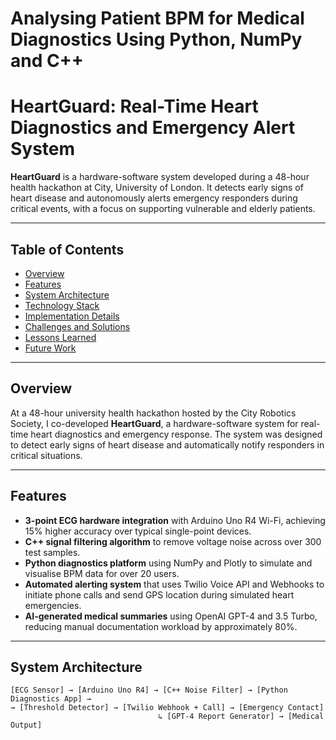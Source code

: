 # Analysing Patient BPM for Medical Diagnostics Using Python, NumPy and C++

# HeartGuard: Real-Time Heart Diagnostics and Emergency Alert System

**HeartGuard** is a hardware-software system developed during a 48-hour health hackathon at City, University of London. It detects early signs of heart disease and autonomously alerts emergency responders during critical events, with a focus on supporting vulnerable and elderly patients.

---

## Table of Contents

- [Overview](#overview)
- [Features](#features)
- [System Architecture](#system-architecture)
- [Technology Stack](#technology-stack)
- [Implementation Details](#implementation-details)
- [Challenges and Solutions](#challenges-and-solutions)
- [Lessons Learned](#lessons-learned)
- [Future Work](#future-work)

---

## Overview

At a 48-hour university health hackathon hosted by the City Robotics Society, I co-developed **HeartGuard**, a hardware-software system for real-time heart diagnostics and emergency response. The system was designed to detect early signs of heart disease and automatically notify responders in critical situations.

---

## Features

- **3-point ECG hardware integration** with Arduino Uno R4 Wi-Fi, achieving 15% higher accuracy over typical single-point devices.
- **C++ signal filtering algorithm** to remove voltage noise across over 300 test samples.
- **Python diagnostics platform** using NumPy and Plotly to simulate and visualise BPM data for over 20 users.
- **Automated alerting system** that uses Twilio Voice API and Webhooks to initiate phone calls and send GPS location during simulated heart emergencies.
- **AI-generated medical summaries** using OpenAI GPT-4 and 3.5 Turbo, reducing manual documentation workload by approximately 80%.

---

## System Architecture

```plaintext
[ECG Sensor] → [Arduino Uno R4] → [C++ Noise Filter] → [Python Diagnostics App] → 
→ [Threshold Detector] → [Twilio Webhook + Call] → [Emergency Contact]
                                 ↳ [GPT-4 Report Generator] → [Medical Output]
